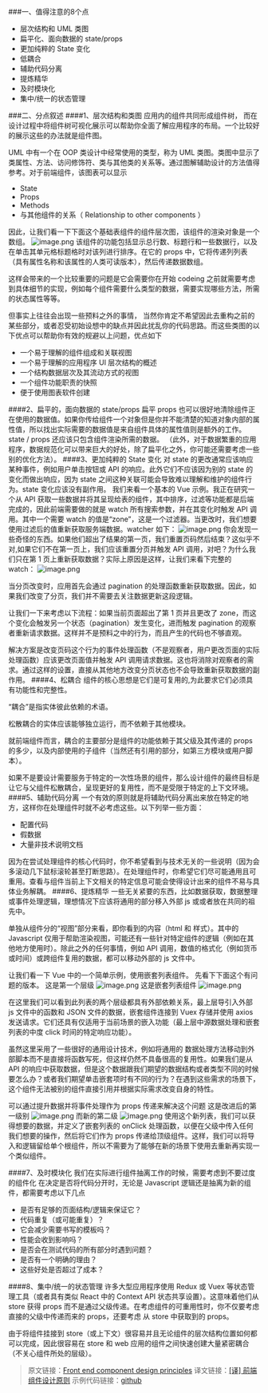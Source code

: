 ###一、值得注意的8个点
- 层次结构和 UML 类图
- 扁平化、面向数据的 state/props
- 更加纯粹的 State 变化
- 低耦合
- 辅助代码分离
- 提炼精华
- 及时模块化
- 集中/统一的状态管理

###二、分点叙述
####1、层次结构和类图
应用内的组件共同形成组件树， 而在设计过程中将组件树可视化展示可以帮助你全面了解应用程序的布局。一个比较好的展示这些的办法就是组件图。

UML 中有一个在 OOP 类设计中经常使用的类型，称为 UML 类图。类图中显示了类属性、方法、访问修饰符、类与其他类的关系等。通过图解辅助设计的方法值得参考。对于前端组件，该图表可以显示
- State
- Props
- Methods
- 与其他组件的关系（ Relationship to other components ）

因此，让我们看一下下面这个基础表组件的组件层次图，该组件的渲染对象是一个数组。
![image.png](https://upload-images.jianshu.io/upload_images/12877063-5d25cd28c80d08bd.png?imageMogr2/auto-orient/strip%7CimageView2/2/w/1240)
该组件的功能包括显示总行数、标题行和一些数据行，以及在单击其单元格标题格时对该列进行排序。在它的 props 中，它将传递列列表（具有属性名称和该属性的人类可读版本），然后传递数据数组。

这样会带来的一个比较重要的问题是它会需要你在开始 codeing 之前就需要考虑到具体细节的实现，例如每个组件需要什么类型的数据，需要实现哪些方法，所需的状态属性等等。

但事实上往往会出现一些预料之外的事情， 当然你肯定不希望因此去重构之前的某些部分，或者忍受初始设想中的缺点并因此扰乱你的代码思路。而这些类图的以下优点可以帮助你有效的规避以上问题，优点如下
- 一个易于理解的组件组成和关联视图
- 一个易于理解的应用程序 UI 层次结构的概述
- 一个结构数据层次及其流动方式的视图
- 一个组件功能职责的快照
- 便于使用图表软件创建

####2、扁平的，面向数据的 state/props
扁平 props 也可以很好地清除组件正在使用的数据值。如果你传给组件一个对象但是你并不能清楚的知道对象内部的属性值，所以找出实际需要的数据值是来自组件具体的属性值则是额外的工作。
state / props 还应该只包含组件渲染所需的数据。
（此外，对于数据繁重的应用程序，数据规范化可以带来巨大的好处，除了扁平化之外，你可能还需要考虑一些别的优化方法）。
####3、更加纯粹的 State 变化
对 state 的更改通常应该响应某种事件，例如用户单击按钮或 API 的响应。此外它们不应该因为别的 state 的变化而做出响应，因为 state 之间这种关联可能会导致难以理解和维护的组件行为。state 变化应该没有副作用。
我们来看一个基本的 Vue 示例。我正在研究一个从 API 获取一些数据并将其呈现给表的组件，其中排序，过滤等功能都是后端完成的，因此前端需要做的就是 watch 所有搜索参数，并在其变化时触发 API 调用。其中一个需要 watch 的值是“zone”，这是一个过滤器。当更改时，我们想要使用过滤后的值重新获取服务端数据。watcher 如下：
![image.png](https://upload-images.jianshu.io/upload_images/12877063-997d32b09bc03c7c.png?imageMogr2/auto-orient/strip%7CimageView2/2/w/1240)
你会发现一些奇怪的东西。如果他们超出了结果的第一页，我们重置页码然后结束？这似乎不对,如果它们不在第一页上，我们应该重置分页并触发 API 调用，对吧？为什么我们只在第 1 页上重新获取数据？实际上原因是这样，让我们来看下完整的 watch：
![image.png](https://upload-images.jianshu.io/upload_images/12877063-7f0a33c13982cc2c.png?imageMogr2/auto-orient/strip%7CimageView2/2/w/1240)

当分页改变时，应用首先会通过 pagination 的处理函数重新获取数据。因此，如果我们改变了分页，我们并不需要去关注数据更新这段逻辑。

让我们一下来考虑以下流程：如果当前页面超出了第 1 页并且更改了 zone，而这个变化会触发另一个状态（pagination）发生变化，进而触发 pagination 的观察者重新请求数据。这样并不是预料之中的行为，而且产生的代码也不够直观。

解决方案是改变页码这个行为的事件处理函数（不是观察者，用户更改页面的实际处理函数）应该更改页面值并触发 API 调用请求数据。这也将消除对观察者的需求。通过这样的设置，直接从其他地方改变分页状态也不会导致重新获取数据的副作用。
####4、松耦合
组件的核心思想是它们是可复用的,为此要求它们必须具有功能性和完整性。

“耦合”是指实体彼此依赖的术语。

松散耦合的实体应该能够独立运行，而不依赖于其他模块。

就前端组件而言，耦合的主要部分是组件的功能依赖于其父级及其传递的 props 的多少，以及内部使用的子组件（当然还有引用的部分，如第三方模块或用户脚本）。

如果不是要设计需要服务于特定的一次性场景的组件，那么设计组件的最终目标是让它与父组件松散耦合，呈现更好的复用性，而不是受限于特定的上下文环境。
####5、辅助代码分离
一个有效的原则就是将辅助代码分离出来放在特定的地方，这样你在处理组件时就不必考虑这些。以下列举一些方面：
- 配置代码
- 假数据
- 大量非技术说明文档

因为在尝试处理组件的核心代码时，你不希望看到与技术无关的一些说明（因为会多滚动几下鼠标滚轮甚至打断思路）。在处理组件时，你希望它们尽可能通用且可重用。查看与组件当前上下文相关的特定信息可能会使得设计出来的组件不易与具体业务解耦。
####6、提炼精华
一些无关紧要的东西，比如数据获取，数据整理或事件处理逻辑，理想情况下应该将通用的部分移入外部 js 或或者放在共同的祖先中。

单独从组件分的“视图”部分来看，即你看到的内容（html 和 样式）。其中的 Javascript 仅用于帮助渲染视图，可能还有一些针对特定组件的逻辑（例如在其他地方使用时）。除此之外的任何事情，例如 API 调用，数值的格式化（例如货币或时间）或跨组件复用的数据，都可以移动外部的 js 文件中。

让我们看一下 Vue 中的一个简单示例，使用嵌套列表组件。
先看下下面这个有问题的版本。
这是第一个层级
![image.png](https://upload-images.jianshu.io/upload_images/12877063-99aef6185fda096f.png?imageMogr2/auto-orient/strip%7CimageView2/2/w/1240)
这是嵌套列表组件
![image.png](https://upload-images.jianshu.io/upload_images/12877063-22d618871c4e7e03.png?imageMogr2/auto-orient/strip%7CimageView2/2/w/1240)

在这里我们可以看到此列表的两个层级都具有外部依赖关系，最上层导引入外部 js 文件中的函数和 JSON 文件的数据，嵌套组件连接到 Vuex 存储并使用 axios 发送请求。它们还具有仅适用于当前场景的嵌入功能（最上层中源数据处理和嵌套列表的中度 click 时间的特定响应功能）。

虽然这里采用了一些很好的通用设计技术，例如将通用的 数据处理方法移动到外部脚本而不是直接将函数写死，但这样仍然不具备很高的复用性。如果我们是从 API 的响应中获取数据，但是这个数据跟我们期望的数据结构或者类型不同的时候要怎么办？或者我们期望单击嵌套项时有不同的行为？在遇到这些需求的场景下，这个组件无法被别的组件直接引用并根据实际需求改变自身的特性。

可以通过提升数据并将事件处理作为 props 传递来解决这个问题
这是改进后的第一级别
![image.png](https://upload-images.jianshu.io/upload_images/12877063-e9dcfb6231ddf5aa.png?imageMogr2/auto-orient/strip%7CimageView2/2/w/1240)
而新的第二级
![image.png](https://upload-images.jianshu.io/upload_images/12877063-92e49c6c0897d16c.png?imageMogr2/auto-orient/strip%7CimageView2/2/w/1240)
使用这个新列表，我们可以获得想要的数据，并定义了嵌套列表的 onClick 处理函数，以便在父级中传入任何我们想要的操作，然后将它们作为 props 传递给顶级组件。这样，我们可以将导入和逻辑留给单个根组件，所以不需要为了能够在新的场景下使用去重新再实现一个类似组件。

####7、及时模块化
我们在实际进行组件抽离工作的时候，需要考虑到不要过度的组件化
在决定是否将代码分开时，无论是 Javascript 逻辑还是抽离为新的组件，都需要考虑以下几点
- 是否有足够的页面结构/逻辑来保证它？
- 代码重复（或可能重复）？
- 它会减少需要书写的模板吗？
- 性能会收到影响吗？ 
- 是否会在测试代码的所有部分时遇到问题？
- 是否有一个明确的理由？
- 这些好处是否超过了成本？

####8、集中/统一的状态管理
许多大型应用程序使用 Redux 或 Vuex 等状态管理工具（或者具有类似 React 中的 Context API 状态共享设置）。这意味着他们从 store 获得 props 而不是通过父级传递。在考虑组件的可重用性时，你不仅要考虑直接的父级中传递而来的 props，还要考虑 从 store 中获取到的 props。

由于将组件挂接到 store（或上下文）很容易并且无论组件的层次结构位置如何都可以完成，因此很容易在 store 和 web 应用的组件之间快速创建大量紧密耦合（不关心组件所处的层级）。

> 原文链接：[Front end component design principles](https://link.juejin.im/?target=https%3A%2F%2Fengineering.carsguide.com.au%2Ffront-end-component-design-principles-55c5963998c9)
译文链接：[[译] 前端组件设计原则](https://juejin.im/post/5c49cff56fb9a049bd42a90f)
示例代码链接：[github](https://github.com/sichenguo/blog/tree/master/src/translation/Front%20end%20component%20design%20principles)
